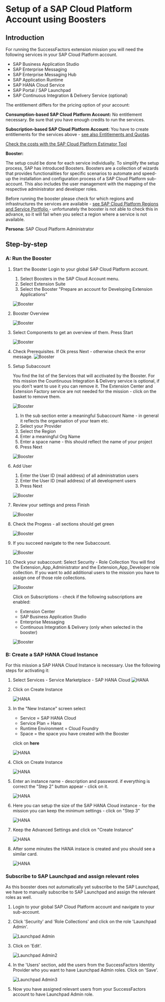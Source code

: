 # Setup of a SAP Cloud Platform Account using Boosters

## Introduction

For running the SuccessFactors extension mission you will need the following services in your SAP Cloud Platform account.

* SAP Business Application Studio
* SAP Enterprise Messaging
* SAP Enterprise Messaging Hub
* SAP Application Runtime
* SAP HANA Cloud Service
* SAP Portal / SAP Launchpad
* SAP Continuous Integration & Delivery Service (optional)

The entitlement differs for the pricing option of your account:

**Consumption-based SAP Cloud Platform Account:** 
No entitlement necessary. Be sure that you have enough credits to run the services.

**Subscription-based SAP Cloud Platform Account:** 
You have to create entitlements for the services above - [see also Entitlements and Quotas](https://help.sap.com/viewer/df50977d8bfa4c9a8a063ddb37113c43/Cloud/en-US/38ecf59cdda64150a102cfaa62d5faab.html#loio363f0f68f9704830ac65c87a2562559b).


[Check the costs with the SAP Cloud Platform Estimator Tool](https://www.sap.com/products/cloud-platform/pricing/estimator-tool.html?blueprintId=a0ad3bc5-4fcb-4008-b109-bd8f70634d6c)


**Booster:**

The setup could be done for each service individually. To simplify the setup process, SAP has introduced Boosters. Boosters are a collection of wizards that provides functionalities for specific scenarios to automate and speed-up the installation and configuration process of a SAP Cloud Platform sub-account. This also includes the user management with the mapping of the respective administrator and developer roles.

Before running the booster please check for which regions and infrastructures the services are available - [see SAP Cloud Platform Regions and Service Portfolio ](https://help.sap.com/doc/aa1ccd10da6c4337aa737df2ead1855b/Cloud/en-US/3b642f68227b4b1398d2ce1a5351389a.html) - unfortunately the booster is not able to check this in advance, so it will fail when you select a region where a service is not available.


**Persona:** SAP Cloud Platform Administrator

## Step-by-step

### A: Run the Booster

1. Start the Booster
   Login to your global SAP Cloud Platform account.
   1. Select Boosters in the SAP Cloud Account menu.
   2. Select Extension Suite
   3. Select the Booster "Prepare an account for Developing Extension Applications"
   
   ![Booster](./images/booster-01.png)

2. Booster Overview

   ![Booster](./images/booster-02.png)
 
4. Select Components to get an overview of them. Press Start

   ![Booster](./images/booster-03.png)

5. Check Prerequisites. If Ok press Next - otherwise check the error message.
   ![Booster](./images/booster-04.png)

6. Setup Subaccount
   
   You find the list of the Services that will acctivated by the Booster. For this mission the Countinuous Integration & Delivery service is optional, if you don't want to use it you can remove it. The Extension Center and Extension Factory service are not needed for the mission - click on the basket to remove them.
   
   ![Booster](./images/booster-05.png)

   1. In the sub section enter a meaningful Subaccount Name - in general it reflects the organisation of your team etc.
   2. Select your Provider
   3. Select the Region
   4. Enter a meaningful Org Name
   5. Enter a space name - this should reflect the name of your project
   6. Press Next   
  
   ![Booster](./images/booster-06.png)

7. Add User
   1. Enter the User ID (mail address) of all administration users
   2. Enter the User ID (mail address) of all development users
   3. Press Next
   
   ![Booster](./images/booster-07.png)

8. Review your settings and press Finish
   
   ![Booster](./images/booster-08.png)

9.  Check the Progess - all sections should get green
   
    ![Booster](./images/booster-09.png)

10. If you succeed navigate to the new Subaccount.

    ![Booster](./images/booster-10.png)

11. Check your subaccount: 
    Select Security - Role Collection
    You will find the Extension_App_Administrator and the Extension_App_Developer role collection. If you want to add additional users to the mission you have to assign one of those role collections.

    ![Booster](./images/booster-11.png)

    Click on Subscriptions - check if the following subscriptions are enabled:
    * Extension Center
    * SAP Business Application Studio
    * Enterprise Messaging
    * Continuous Integration & Delivery (only when selected in the booster)   
    
    ![Booster](./images/booster-12.png)

### B: Create a SAP HANA Cloud Instance
For this mission a SAP HANA Cloud Instance is necessary. Use the following steps for activating it:

1.  Select Services - Service Marketplace - SAP HANA Cloud
    ![HANA](./images/hana-01.png)

2.  Click on Create Instance 
   
    ![HANA](./images/hana-02.png)

3.  In the "New Instance" screen select 
    * Service = SAP HANA Cloud
    * Service Plan = Hana
    * Runtime Environment = Cloud Foundry
    * Space = the space you have created with the Booster
   
    click on **here**
   

    ![HANA](./images/hana-03.png)

4.  Click on Create Instance

    ![HANA](./images/hana-04.png)

5.  Enter an instance name - description and password. if everything is correct the "Step 2" button appear - click on it.

    ![HANA](./images/hana-05.png)

6.  Here you can setup the size of the SAP HANA Cloud instance - for the mission you can keep the minimum settings - click on "Step 3"

    ![HANA](./images/hana-06.png)

7.  Keep the Advanced Settings and click on "Create Instance"

    ![HANA](./images/hana-07.png)

8.  After some minutes the HANA instace is created and you should see a similar card.

    ![HANA](./images/hana-08.png)
    

### Subscribe to SAP Launchpad and assign relevant roles

As this booster does not automatically yet subscribe to the SAP Launchpad, we have to manually subscribe to SAP Launchpad and assign the relevant roles as well. 

1. Login to your global SAP Cloud Platform account and navigate to your sub-account.
2. Click 'Security' and 'Role Collections' and click on the role 'Launchpad Admin'.
   
   ![Launchpad Admin](./images/role-1.png)
3. Click on 'Edit'.
   
   ![Launchpad Admin2](./images/role-2.png)

4. In the 'Users' section, add the users from the SuccessFactors Identity Provider who you want to have Launchpad Admin roles. Click on 'Save'.

   ![Launchpad Admin3](./images/role-3.png)

5. Now you have assigned relevant users from your SuccessFactors account to have Launchpad Admin role.

